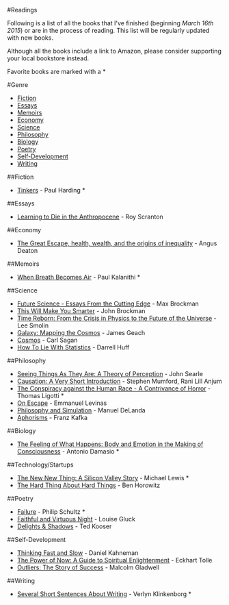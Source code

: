 #Readings

Following is a list of all the books that I've finished (beginning *March 16th 2015*) or are in the process of reading. This list will be regularly updated with new books.

Although all the books include a link to Amazon, please consider supporting your local bookstore instead.

Favorite books are marked with a *

#Genre

* [Fiction](#fiction)
* [Essays](#essays)
* [Memoirs](#memoirs)
* [Economy](#economy)
* [Science](#science)
* [Philosophy](#philosophy)
* [Biology](#biology)
* [Poetry](#poetry)
* [Self-Development](#self-development)
* [Writing](#writing)


##Fiction

* [Tinkers](https://www.amazon.com/Tinkers-Paul-Harding/dp/193413712X) - Paul Harding \*

##Essays

* [Learning to Die in the Anthropocene](https://www.amazon.com/Learning-Die-Anthropocene-Reflections-Civilization/dp/0872866696) - Roy Scranton

##Economy

* [The Great Escape, health, wealth, and the origins of inequality](https://www.amazon.com/Great-Escape-Health-Origins-Inequality/dp/0691165629) - Angus Deaton

##Memoirs

* [When Breath Becomes Air](https://www.amazon.com/When-Breath-Becomes-Paul-Kalanithi/dp/081298840X) - Paul Kalanithi *

##Science

* [Future Science - Essays From the Cutting Edge](https://www.amazon.com/Future-Science-Essays-Cutting-Edge/dp/0307741915) - Max Brockman
* [This Will Make You Smarter](https://www.amazon.com/This-Will-Make-You-Smarter/dp/0062109391) - John Brockman
* [Time Reborn: From the Crisis in Physics to the Future of the Universe](https://www.amazon.com/Time-Reborn-Crisis-Physics-Universe/dp/0544245598) - Lee Smolin
* [Galaxy: Mapping the Cosmos](https://www.amazon.com/Galaxy-Mapping-Cosmos-James-Geach/dp/1780233639) - James Geach
* [Cosmos](https://www.amazon.com/Cosmos-Carl-Sagan/dp/0345331354) - Carl Sagan
* [How To Lie With Statistics](https://www.amazon.com/How-Lie-Statistics-Darrell-Huff/dp/0393310728) - Darrell Huff

##Philosophy

* [Seeing Things As They Are: A Theory of Perception](https://www.amazon.com/Seeing-Things-They-Are-Perception/dp/0199385157) - John Searle
* [Causation: A Very Short Introduction](https://www.amazon.com/Causation-Very-Short-Introduction-Introductions/dp/019968443X) - Stephen Mumford, Rani Lill Anjum
* [The Conspiracy against the Human Race - A Contrivance of Horror](https://www.amazon.com/Conspiracy-against-Human-Race-Contrivance/dp/0984480277) - Thomas Ligotti \*
* [On Escape](https://www.amazon.com/Escape-Author-Emmanuel-Levinas-published/dp/B00Y2RSZAO) - Emmanuel Levinas
* [Philosophy and Simulation](https://www.amazon.com/Philosophy-Simulation-Emergence-Synthetic-Reason/dp/1441170286) - Manuel DeLanda
* [Aphorisms](https://www.amazon.com/Aphorisms-Schocken-Kafka-Library-Franz/dp/0805212655) - Franz Kafka

##Biology

* [The Feeling of What Happens: Body and Emotion in the Making of Consciousness](https://www.amazon.com/Feeling-What-Happens-Emotion-Consciousness/dp/0156010755) - Antonio Damasio \*

##Technology/Startups

* [The New New Thing: A Silicon Valley Story](https://www.amazon.com/New-Thing-Silicon-Valley-Story/dp/0393347818) - Michael Lewis \*
* [The Hard Thing About Hard Things](https://www.amazon.com/Hard-Thing-About-Things-Building/dp/0062273205) - Ben Horowitz

##Poetry

* [Failure](https://www.amazon.com/Failure-Philip-Schultz/dp/0156031280) - Philip Schultz \*
* [Faithful and Virtuous Night](https://www.amazon.com/Faithful-Virtuous-Night-Louise-Gl%C3%BCck/dp/0374152012) - Louise Gluck
* [Delights & Shadows](https://www.amazon.com/Delights-Shadows-Ted-Kooser/dp/1556592019) - Ted Kooser

##Self-Development

* [Thinking Fast and Slow](https://www.amazon.com/Thinking-Fast-Slow-Daniel-Kahneman/dp/0374533555) - Daniel Kahneman
* [The Power of Now: A Guide to Spiritual Enlightenment](https://www.amazon.com/Power-Now-Guide-Spiritual-Enlightenment/dp/1577314808) - Eckhart Tolle
* [Outliers: The Story of Success](https://www.amazon.com/Outliers-Story-Success-Malcolm-Gladwell/dp/0316017930) - Malcolm Gladwell

##Writing

* [Several Short Sentences About Writing](https://www.amazon.com/Several-Short-Sentences-About-Writing/dp/0307279413) - Verlyn Klinkenborg \*
